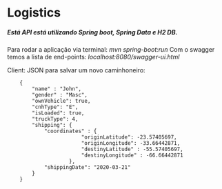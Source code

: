 # Logistics

##### Está API está utilizando Spring boot, Spring Data e H2 DB.
Para rodar a aplicação via terminal: *mvn spring-boot:run*
Com o swagger temos a lista de end-points: *localhost:8080/swagger-ui.html*

Client:
    JSON para salvar um novo caminhoneiro:
```
    {
    	"name" : "John",
    	"gender" : "Masc",
        "ownVehicle": true,
        "cnhType": "E",
        "isLoaded": true,
        "truckType": 4,
    	"shipping": {
            "coordinates" : {
    					"originLatitude": -23.57405697,
            	        "originLongitude": -33.66442871,
    					"destinyLatitude" : -55.57405697,
    					"destinyLongitude" : -66.66442871
    				},
            "shippingDate": "2020-03-21"
        }
    }
```
